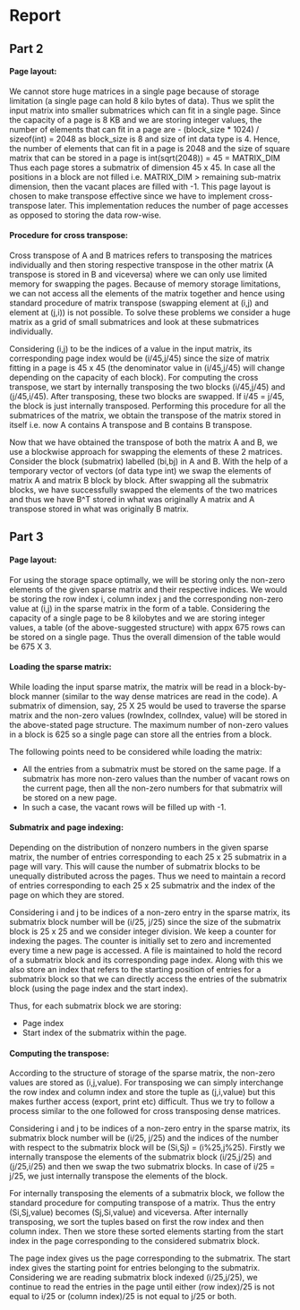 # Report

## Part 2

#### Page layout:

We cannot store huge matrices in a single page because of storage limitation (a single page can hold 8 kilo bytes of data). 
Thus we split the input matrix into smaller submatrices which can fit in a single page. Since the capacity of a page is 8 KB and we are storing integer values, the number of elements that can fit in a page are -
(block_size * 1024) / sizeof(int) = 2048 as block_size is 8 and size of int data type is 4. Hence, the number of elements that can fit in a page is 2048 and the size of square matrix that can be stored in a page is 
int(sqrt(2048)) = 45 = MATRIX_DIM
Thus each page stores a submatrix of dimension 45 x 45. In case all the positions in a block are not filled i.e. MATRIX_DIM > remaining sub-matrix dimension, then the vacant places are filled with -1.
This page layout is chosen to make transpose effective since we have to implement cross-transpose later. This implementation reduces the number of page accesses as opposed to storing the data row-wise.

#### Procedure for cross transpose:

Cross transpose of A and B matrices refers to transposing the matrices individually and then storing respective transpose in the other matrix (A transpose is stored in B and viceversa) where we can only use limited memory for swapping the pages. Because of memory storage limitations, we can not access all the elements of the matrix together and hence using standard procedure of matrix transpose (swapping element at (i,j) and element at (j,i)) is not possible. To solve these problems we consider a huge matrix as a grid of small submatrices and look at these submatrices individually.

Considering (i,j) to be the indices of a value in the input matrix, its corresponding page index would be (i/45,j/45) since the size of matrix fitting in a page is 45 x 45 (the denominator value in (i/45,j/45) will change depending on the capacity of each block). For computing the cross transpose, we start by internally transposing the two blocks (i/45,j/45) and (j/45,i/45). After transposing, these two blocks are swapped. If i/45 = j/45, the block is just internally transposed. Performing this procedure for all the submatrices of the matrix, we obtain the transpose of the matrix stored in itself i.e. now A contains A transpose and B contains B transpose.

Now that we have obtained the transpose of both the matrix A and B, we use a blockwise approach for swapping the elements of these 2 matrices. Consider the block (submatrix) labelled (bi,bj) in A and B. With the help of a temporary vector of vectors (of data type int) we swap the elements of matrix A and matrix B block by block. After swapping all the submatrix blocks, we have successfully swapped the elements of the two matrices and thus we have B^T stored in what was originally A matrix and A transpose stored in what was originally B matrix.


## Part 3
#### Page layout:

For using the storage space optimally, we will be storing only the non-zero elements of the given sparse matrix and their respective indices. We would be storing the row index i, column index j and the corresponding non-zero value at (i,j) in the sparse matrix in the form of a table. Considering the capacity of a single page to be 8 kilobytes and we are storing integer values, a table (of the above-suggested structure) with appx 675 rows can be stored on a single page. Thus the overall dimension of the table would be 675 X 3.

#### Loading the sparse matrix:

While loading the input sparse matrix, the matrix will be read in a block-by-block manner (similar to the way dense matrices are read in the code). A submatrix of dimension, say, 25 X 25 would be used to traverse the sparse matrix and the non-zero values (rowIndex, colIndex, value) will be stored in the above-stated page structure. The maximum number of non-zero values in a block is 625 so a single page can store all the entries from a block.

The following points need to be considered while loading the matrix:
- All the entries from a submatrix must be stored on the same page. If a submatrix has more non-zero values than the number of vacant rows on the current page, then all the non-zero numbers for that submatrix will be stored on a new page.
- In such a case, the vacant rows will be filled up with -1.

#### Submatrix and page indexing:

Depending on the distribution of nonzero numbers in the given sparse matrix, the number of entries corresponding to each 25 x 25 submatrix in a page will vary. This will cause the number of submatrix blocks to be unequally distributed across the pages. Thus we need to maintain a record of  entries corresponding to each 25 x 25 submatrix and the index of the page on which they are stored. 

Considering i and j to be indices of a non-zero entry in the sparse matrix, its submatrix block number will be (i/25, j/25) since the size of the submatrix block is 25 x 25 and we consider integer division. We keep a counter for indexing the pages. The counter is initially set to zero and incremented every time a new page is accessed. A file is maintained to hold the record of a submatrix block and its corresponding page index. Along with this we also store an index that refers to the starting position of entries for a submatrix block so that we can directly access the entries of the submatrix block (using the page index and the start index).

Thus, for each submatrix block we are storing:
- Page index
- Start index of the submatrix within the page.

#### Computing the transpose:

According to the structure of storage of the sparse matrix, the non-zero values are stored as (i,j,value). For transposing we can simply interchange the row index and column index and store the tuple as (j,i,value) but this makes further access (export, print etc) difficult. Thus we try to follow a process similar to the one followed for cross transposing dense matrices.

Considering i and j to be indices of a non-zero entry in the sparse matrix, its submatrix block number will be (i/25, j/25) and the indices of the number with respect to the submatrix block will be (Si,Sj) = (i%25,j%25). Firstly we internally transpose the elements of the submatrix block (i/25,j/25) and (j/25,i/25) and then we swap the two submatrix blocks. In case of i/25 = j/25, we just internally transpose the elements of the block.

For internally transposing the elements of a submatrix block, we follow the standard procedure for computing transpose of a matrix. Thus the entry (Si,Sj,value) becomes (Sj,Si,value) and viceversa. After internally transposing, we sort the tuples based on first the row index and then column index. Then we store these sorted elements starting from the start index in the page corresponding to the considered submatrix block.

The page index gives us the page corresponding to the submatrix. The start index gives the starting point for entries belonging to the submatrix. Considering we are reading submatrix block indexed (i/25,j/25), we continue to read the entries in the page until either (row index)/25 is not equal to i/25 or (column index)/25 is not equal to j/25 or both.
